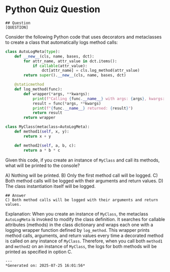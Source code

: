 # Python Quiz Question
    
    ## Question
    [QUESTION]
Consider the following Python code that uses decorators and metaclasses to create a class that automatically logs method calls:

```python
class AutoLogMeta(type):
    def __new__(cls, name, bases, dct):
        for attr_name, attr_value in dct.items():
            if callable(attr_value):
                dct[attr_name] = cls.log_method(attr_value)
        return super().__new__(cls, name, bases, dct)

    @staticmethod
    def log_method(func):
        def wrapper(*args, **kwargs):
            print(f"Calling {func.__name__} with args: {args}, kwargs: {kwargs}")
            result = func(*args, **kwargs)
            print(f"{func.__name__} returned: {result}")
            return result
        return wrapper

class MyClass(metaclass=AutoLogMeta):
    def method1(self, x, y):
        return x + y

    def method2(self, a, b, c):
        return a * b * c
```

Given this code, if you create an instance of `MyClass` and call its methods, what will be printed to the console?

A) Nothing will be printed.
B) Only the first method call will be logged.
C) Both method calls will be logged with their arguments and return values.
D) The class instantiation itself will be logged.
    
    ## Answer
    C) Both method calls will be logged with their arguments and return values.

Explanation: When you create an instance of `MyClass`, the metaclass `AutoLogMeta` is invoked to modify the class definition. It searches for callable attributes (methods) in the class dictionary and wraps each one with a logging wrapper function defined by `log_method`. This wrapper prints method calls, arguments, and return values every time a decorated method is called on any instance of `MyClass`. Therefore, when you call both `method1` and `method2` on an instance of `MyClass`, the logs for both methods will be printed as specified in option C.
    
    ---
    *Generated on: 2025-07-25 16:01:56*
    